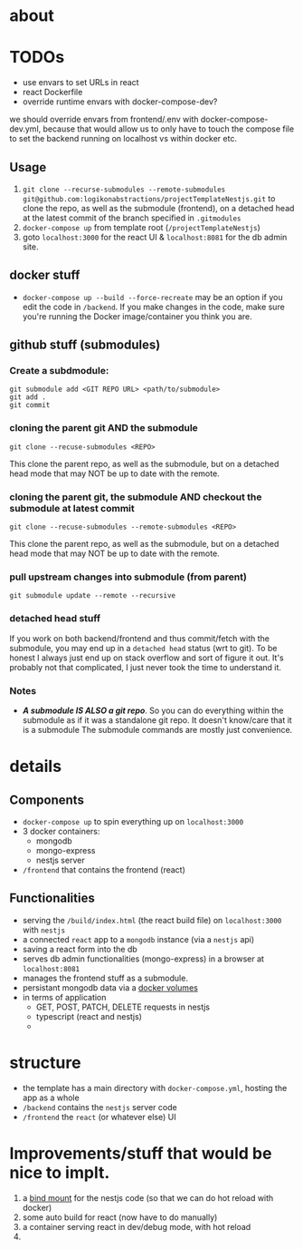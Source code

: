 # about

# TODOs
* use envars to set URLs in react 
* react Dockerfile
* override runtime envars with docker-compose-dev?


we should override envars from frontend/.env with docker-compose-dev.yml, because that would allow us to only have to touch the compose file to set the backend running on localhost vs within docker etc. 
 

## Usage
1. `git clone --recurse-submodules --remote-submodules git@github.com:logikonabstractions/projectTemplateNestjs.git` to clone the repo, as well as the submodule (frontend), on a detached head at the latest commit of the branch specified in `.gitmodules`
2. `docker-compose up` from template root (`/projectTemplateNestjs`)
3. goto `localhost:3000` for the react UI & `localhost:8081` for the db admin site.

## docker stuff
* `docker-compose up --build --force-recreate` may be an option if you edit the code in `/backend`. If you make changes in the code, make sure you're running the Docker image/container you think you are.

## github stuff (submodules)

### Create a subdmodule: 
```
git submodule add <GIT REPO URL> <path/to/submodule>
git add .
git commit
```
### cloning the parent git AND the submodule
```
git clone --recuse-submodules <REPO>
```
This clone the parent repo, as well as the submodule, but on a detached head mode that may NOT be up to date with the remote.

### cloning the parent git, the submodule AND checkout the submodule at latest commit 
```
git clone --recuse-submodules --remote-submodules <REPO>
```
This clone the parent repo, as well as the submodule, but on a detached head mode that may NOT be up to date with the remote.


### pull upstream changes into submodule (from parent)
`git submodule update --remote --recursive`

### detached head stuff
If you work on both backend/frontend and thus commit/fetch with the submodule, you may end up in a `detached head` status (wrt to git). To be honest I always just end up on stack overflow and sort of figure it out. It's probably not that complicated, I just never took the time to understand it.

### Notes

* _**A submodule IS ALSO a git repo**_. So you can do everything within the submodule as if it was a standalone git repo. It doesn't know/care that it is a submodule The submodule commands are mostly just convenience.

# details

## Components
* `docker-compose up` to spin everything up on `localhost:3000`
* 3 docker containers:
    * mongodb
    * mongo-express
    * nestjs server
* `/frontend` that contains the frontend (react)
  
## Functionalities
* serving the `/build/index.html` (the react build file) on `localhost:3000` with `nestjs`
* a connected `react` app to a `mongodb` instance (via a `nestjs` api)
* saving a react form into the db
* serves db admin functionalities (mongo-express) in a browser at `localhost:8081`
* manages the frontend stuff as a submodule.
* persistant mongodb data via a [docker volumes](https://docs.docker.com/storage/volumes/)
* in terms of application
  * GET, POST, PATCH, DELETE requests in nestjs
  * typescript (react and nestjs)
  * 

# structure
* the template has a main directory with `docker-compose.yml`, hosting the app as a whole
* `/backend` contains the `nestjs` server code
* `/frontend` the `react` (or whatever else) UI

# Improvements/stuff that would be nice to implt.
1. a [bind mount](https://docs.docker.com/storage/bind-mounts/) for the nestjs code (so that we can do hot reload with docker)
2. some auto build for react (now have to do manually)
3. a container serving react in dev/debug mode, with hot reload
4. 

